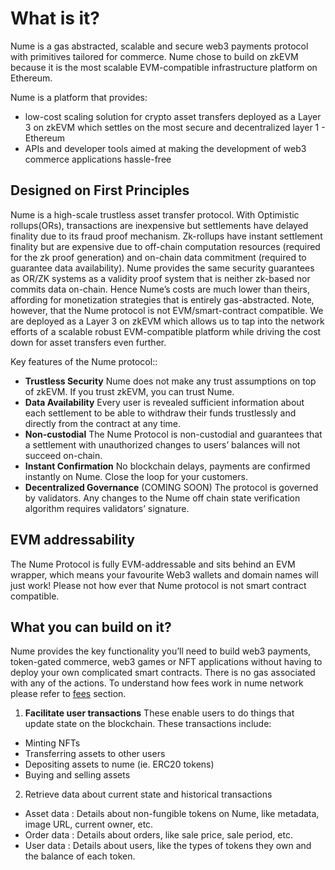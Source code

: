 # What is it?

Nume is a gas abstracted, scalable and secure web3 payments protocol with primitives tailored for commerce. Nume chose to build on zkEVM because it is the most scalable EVM-compatible infrastructure  platform on Ethereum.

Nume is a platform that provides:
- low-cost scaling solution for crypto asset transfers deployed as a Layer 3 on zkEVM which settles on the most secure and decentralized layer 1 - Ethereum
- APIs and developer tools aimed at making the development of web3 commerce applications hassle-free


## Designed on First Principles
Nume is a high-scale trustless asset transfer protocol. With Optimistic rollups(ORs), transactions are inexpensive but settlements have delayed finality due to its fraud proof mechanism. Zk-rollups have instant settlement finality but are expensive due to off-chain computation resources (required for the zk proof generation) and on-chain data commitment (required to guarantee data availability). Nume provides the same security guarantees as OR/ZK systems as a validity proof system that is neither zk-based nor commits data on-chain. Hence Nume’s costs are much lower than theirs, affording for monetization strategies that is entirely gas-abstracted. Note, however, that the Nume protocol is not EVM/smart-contract compatible. We are deployed as a Layer 3 on zkEVM which allows us to tap into the network efforts of a scalable robust EVM-compatible platform while driving the cost down for asset transfers even further.

Key features of the Nume protocol::
- **Trustless Security** Nume does not make any trust assumptions on top of zkEVM. If you trust zkEVM, you can trust Nume. 
- **Data Availability** Every user is revealed sufficient information about each settlement to be able to withdraw their funds trustlessly and directly from the contract at any time.
- **Non-custodial** The Nume Protocol is non-custodial and guarantees that a settlement with unauthorized changes to users’ balances will not succeed on-chain.
- **Instant Confirmation** No blockchain delays, payments are confirmed instantly on Nume. Close the loop for your customers.
- **Decentralized Governance** (COMING SOON) The protocol is governed by validators. Any changes to the Nume off chain state verification algorithm requires validators’ signature.

<!-- ## Benefits of building on layer 2 vs. layer 1
- **No gas fees** Transactions on layer 2 are free. This means that users can interact with your application without having to pay gas fees.
- **Limitless Scalability** Our protocol is built to support massive scale. If existing rails have not met your scaling needs, look no further. 
- **Instant Confirmation** No blockchain delays, payments are confirmed instantly on Nume. Close the loop for your customers.
- **Fast Liquidity** Transactions are settled every thirty minutes on ethereum and can be withdrawn anytime after. Access your liquidity soon after a payment is made.
- **Micropayments** Nume high scale and gas-agnostic monetization model enables you to accept one-off or streaming micropayments with a few lines of code today. -->

## EVM addressability
The Nume Protocol is fully EVM-addressable and sits behind an EVM wrapper, which means your favourite Web3 wallets and domain names will just work! Please not how ever that Nume protocol is not smart contract compatible.

## What you can build on it?
Nume provides the key functionality you’ll need to build web3 payments, token-gated commerce, web3 games or NFT applications without having to deploy your own complicated smart contracts. There is no gas associated with any of the actions. To understand how fees work in nume network please refer to [fees](nume/fees.md) section.

1. **Facilitate user transactions**
These enable users to do things that update state on the blockchain. These transactions include:

- Minting NFTs
- Transferring assets to other users
- Depositing assets to nume (ie. ERC20 tokens)
- Buying and selling assets

2. Retrieve data about current state and historical transactions
- Asset data : Details about non-fungible tokens on Nume, like metadata, image URL, current owner, etc.
- Order data : Details about orders, like sale price, sale period, etc.
- User data : Details about users, like the types of tokens they own and the balance of each token.

